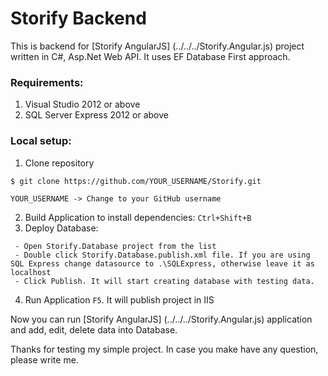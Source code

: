 # Storify Backend
This is backend for [Storify AngularJS] (../../../Storify.Angular.js) project written in C#, Asp.Net Web API. It uses EF Database First approach.

### Requirements:
1. Visual Studio 2012 or above
2. SQL Server Express 2012 or above 

### Local setup:
1. Clone repository 
```
$ git clone https://github.com/YOUR_USERNAME/Storify.git

YOUR_USERNAME -> Change to your GitHub username
```
2. Build Application to install dependencies:  `Ctrl+Shift+B`
3. Deploy Database: 
```
 - Open Storify.Database project from the list
 - Double click Storify.Database.publish.xml file. If you are using SQL Express change datasource to .\SQLExpress, otherwise leave it as localhost
 - Click Publish. It will start creating database with testing data.
```

4. Run Application `F5`. It will publish project in IIS

Now you can run [Storify AngularJS] (../../../Storify.Angular.js) application and add, edit, delete data into Database.

Thanks for testing my simple  project. In case you make have any question, please write me.

